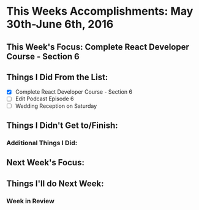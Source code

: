 # This Weeks Accomplishments: May 30th-June 6th, 2016

## This Week's Focus: Complete React Developer Course - Section 6

## Things I Did From the List:
- [x] Complete React Developer Course - Section 6
- [ ] Edit Podcast Episode 6
- [ ] Wedding Reception on Saturday

## Things I Didn't Get to/Finish:

### Additional Things I Did:

## Next Week's Focus:

## Things I'll do Next Week:

### Week in Review
